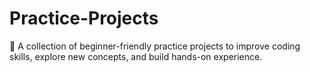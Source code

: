 # Practice-Projects
🚀 A collection of beginner-friendly practice projects to improve coding skills, explore new concepts, and build hands-on experience.
